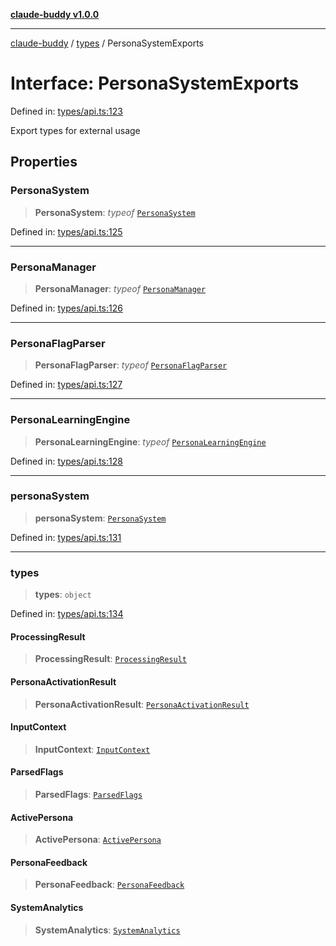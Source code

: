 [**claude-buddy v1.0.0**](../../README.md)

***

[claude-buddy](../../modules.md) / [types](../README.md) / PersonaSystemExports

# Interface: PersonaSystemExports

Defined in: [types/api.ts:123](https://github.com/gsetsero/assistant-integration/blob/911ddf7680199ad668404c191ed66335473fdc65/claude-buddy/src/types/api.ts#L123)

Export types for external usage

## Properties

### PersonaSystem

> **PersonaSystem**: *typeof* [`PersonaSystem`](../../PersonaSystem/classes/PersonaSystem.md)

Defined in: [types/api.ts:125](https://github.com/gsetsero/assistant-integration/blob/911ddf7680199ad668404c191ed66335473fdc65/claude-buddy/src/types/api.ts#L125)

***

### PersonaManager

> **PersonaManager**: *typeof* [`PersonaManager`](../../PersonaSystem/classes/PersonaManager.md)

Defined in: [types/api.ts:126](https://github.com/gsetsero/assistant-integration/blob/911ddf7680199ad668404c191ed66335473fdc65/claude-buddy/src/types/api.ts#L126)

***

### PersonaFlagParser

> **PersonaFlagParser**: *typeof* [`PersonaFlagParser`](../../PersonaSystem/classes/PersonaFlagParser.md)

Defined in: [types/api.ts:127](https://github.com/gsetsero/assistant-integration/blob/911ddf7680199ad668404c191ed66335473fdc65/claude-buddy/src/types/api.ts#L127)

***

### PersonaLearningEngine

> **PersonaLearningEngine**: *typeof* [`PersonaLearningEngine`](../../PersonaSystem/classes/PersonaLearningEngine.md)

Defined in: [types/api.ts:128](https://github.com/gsetsero/assistant-integration/blob/911ddf7680199ad668404c191ed66335473fdc65/claude-buddy/src/types/api.ts#L128)

***

### personaSystem

> **personaSystem**: [`PersonaSystem`](../../PersonaSystem/classes/PersonaSystem.md)

Defined in: [types/api.ts:131](https://github.com/gsetsero/assistant-integration/blob/911ddf7680199ad668404c191ed66335473fdc65/claude-buddy/src/types/api.ts#L131)

***

### types

> **types**: `object`

Defined in: [types/api.ts:134](https://github.com/gsetsero/assistant-integration/blob/911ddf7680199ad668404c191ed66335473fdc65/claude-buddy/src/types/api.ts#L134)

#### ProcessingResult

> **ProcessingResult**: [`ProcessingResult`](../../PersonaSystem/interfaces/ProcessingResult.md)

#### PersonaActivationResult

> **PersonaActivationResult**: [`PersonaActivationResult`](PersonaActivationResult.md)

#### InputContext

> **InputContext**: [`InputContext`](InputContext.md)

#### ParsedFlags

> **ParsedFlags**: [`ParsedFlags`](ParsedFlags.md)

#### ActivePersona

> **ActivePersona**: [`ActivePersona`](ActivePersona.md)

#### PersonaFeedback

> **PersonaFeedback**: [`PersonaFeedback`](PersonaFeedback.md)

#### SystemAnalytics

> **SystemAnalytics**: [`SystemAnalytics`](../../PersonaSystem/interfaces/SystemAnalytics.md)
